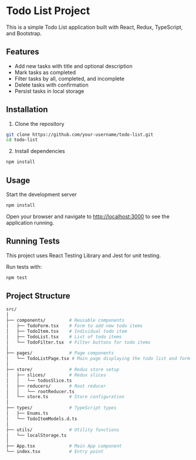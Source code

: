 # Todo List Project

This is a simple Todo List application built with React, Redux, TypeScript, and Bootstrap.

## Features

- Add new tasks with title and optional description
- Mark tasks as completed
- Filter tasks by all, completed, and incomplete
- Delete tasks with confirmation
- Persist tasks in local storage

## Installation

1. Clone the repository

```bash
git clone https://github.com/your-username/todo-list.git
cd todo-list
```

2. Install dependencies

```bash
npm install
```

## Usage

Start the development server

```bash
npm install
```

Open your browser and navigate to <http://localhost:3000> to see the application running.

## Running Tests

This project uses React Testing Library and Jest for unit testing.

Run tests with:

```bash
npm test
```

## Project Structure

```bash
src/
│
├── components/         # Reusable components
│   ├── TodoForm.tsx    # Form to add new todo items
│   ├── TodoItem.tsx    # Individual todo item
│   ├── TodoList.tsx    # List of todo items
│   └── TodoFilter.tsx  # Filter buttons for todo items
│
├── pages/              # Page components
│   └── TodoListPage.tsx # Main page displaying the todo list and form
│
├── store/              # Redux store setup
│   ├── slices/         # Redux slices
│   │   └── todosSlice.ts
│   ├── reducers/       # Root reducer
│   │   └── rootReducer.ts
│   └── store.ts        # Store configuration
│
├── types/              # TypeScript types
│   ├── Enums.ts       
│   └── TodoItemModels.d.ts
│
├── utils/              # Utility functions
│   └── localStorage.ts
│
├── App.tsx             # Main App component
└── index.tsx           # Entry point
```

